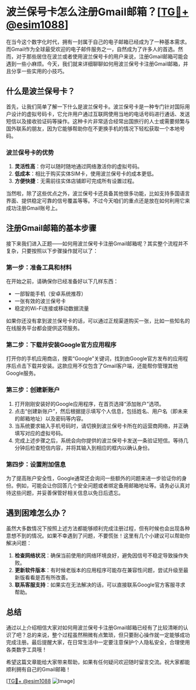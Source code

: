 # 波兰保号卡怎么注册Gmail邮箱？[[TG💪+ @esim1088](https://t.me/s/esim1088)]

在当今这个数字化时代，拥有一封属于自己的电子邮箱已经成为了一种基本需求。而Gmail作为全球最受欢迎的电子邮件服务之一，自然成为了许多人的首选。然而，对于那些居住在波兰或者使用波兰保号卡的用户来说，注册Gmail邮箱可能会遇到一些小麻烦。今天，我们就来详细聊聊如何用波兰保号卡注册Gmail邮箱，并且分享一些实用的小技巧。

## 什么是波兰保号卡？

首先，让我们简单了解一下什么是波兰保号卡。波兰保号卡是一种专门针对国际用户设计的虚拟号码卡，它允许用户通过互联网使用当地的电话号码进行通话、发送短信以及接收验证码等操作。这种卡片非常适合经常出国旅行的人士或需要频繁与国外联系的朋友，因为它能够帮助你在不更换手机的情况下轻松获取一个本地号码。

### 波兰保号卡的优势

1. **灵活性高**：你可以随时随地通过网络激活你的虚拟号码。
2. **低成本**：相比于购买实体SIM卡，使用波兰保号卡的成本更低。
3. **方便快捷**：无需前往实体店铺即可完成所有设置过程。

当然啦，除了这些优点之外，波兰保号卡还具备其他很多功能，比如支持多国语言界面、提供稳定可靠的信号覆盖等等。不过今天咱们的重点还是放在如何利用它来成功注册Gmail账号上。

## 注册Gmail邮箱的基本步骤

接下来我们进入正题——如何用波兰保号卡注册Gmail邮箱呢？其实整个流程并不复杂，只要按照以下步骤操作就可以了：

### 第一步：准备工具和材料

在开始之前，请确保你已经准备好以下几样东西：
- 一部智能手机（安卓系统推荐）
- 一张有效的波兰保号卡
- 稳定的Wi-Fi连接或移动数据流量

如果你还没有拿到波兰保号卡的话，可以通过正规渠道购买一张，比如一些知名的在线服务平台都会提供这项服务。

### 第二步：下载并安装Google官方应用程序

打开你的手机应用商店，搜索“Google”关键词，找到由Google官方发布的应用程序后点击下载并安装。这款应用不仅包含了Gmail客户端，还能帮你管理其他Google服务。

### 第三步：创建新账户

1. 打开刚刚安装好的Google应用程序，在首页选择“添加账户”选项。
2. 点击“创建新账户”，然后根据提示填写个人信息，包括姓名、用户名（即未来的邮箱地址）以及密码等内容。
3. 当系统要求输入手机号码时，请切换到波兰保号卡所在的运营商网络，并正确填写对应的虚拟号码。
4. 完成上述步骤之后，系统会向你提供的波兰保号卡发送一条验证短信。等待几分钟后检查短信内容，并将其输入到相应的框内以确认身份。

### 第四步：设置附加信息

为了提高账户安全性，Google通常还会询问一些额外的问题来进一步验证你的身份。例如，可能会让你回答几个安全问题或者绑定备用邮箱地址等。请务必认真对待这些问题，并妥善保管好相关信息以免日后遗忘。

## 遇到困难怎么办？

虽然大多数情况下按照上述方法都能够顺利完成注册过程，但有时候也会出现各种意想不到的情况。如果不幸遇到了问题，不要慌张！这里有几个小建议可以帮助你解决问题：

1. **检查网络状况**：确保当前使用的网络环境良好，避免因信号不稳定导致操作失败。
2. **更新软件版本**：有时候老版本的应用程序可能存在兼容性问题，尝试升级至最新版看看是否有所改善。
3. **联系客服支持**：如果实在无法解决的话，可以直接联系Google官方客服寻求帮助。

## 总结

通过以上介绍相信大家对如何用波兰保号卡注册Gmail邮箱已经有了比较清晰的认识了吧？总的来说，整个过程虽然稍微有点繁琐，但只要耐心操作就一定能够成功完成注册。最后提醒大家，在日常生活中一定要注意保护个人隐私安全，合理使用各类数字工具哦！

希望这篇文章能给大家带来帮助，如果有任何疑问欢迎随时留言交流。祝大家都能顺利拥有自己的Gmail邮箱！

[[TG💪+ @esim1088](https://t.me/s/esim1088) ![Image](https://i.postimg.cc/4NQfJmqS/Snipaste-2025-05-13-00-14-12.png)]